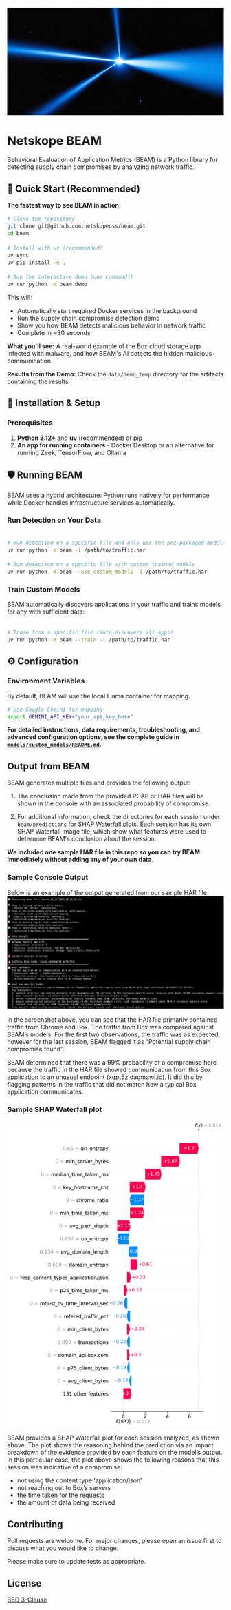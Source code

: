 ![BEAM image](https://github.com/netskopeoss/beam/blob/911595b4fd969d6305c0ba223084b7e6ae9568de/beam.jpg)

# Netskope BEAM
Behavioral Evaluation of Application Metrics (BEAM) is a Python library for detecting supply chain compromises by analyzing network traffic.

## 🚀 Quick Start (Recommended)

**The fastest way to see BEAM in action:**

```bash
# Clone the repository
git clone git@github.com:netskopeoss/beam.git
cd beam

# Install with uv (recommended)
uv sync
uv pip install -e .

# Run the interactive demo (one command!)
uv run python -m beam demo
```

This will:
- Automatically start required Docker services in the background
- Run the supply chain compromise detection demo
- Show you how BEAM detects malicious behavior in network traffic
- Complete in ~30 seconds

**What you'll see:** A real-world example of the Box cloud storage app infected with malware, and how BEAM's AI detects the hidden malicious communication.

**Results from the Demo:** Check the `data/demo_temp` directory for the artifacts containing the results.

## 🔧 Installation & Setup

### Prerequisites
1. **Python 3.12+** and **uv** (recommended) or pip
2. **An app for running containers** - Docker Desktop or an alternative for running Zeek, TensorFlow, and Ollama

## 🛡️ Running BEAM

BEAM uses a hybrid architecture: Python runs natively for performance while Docker handles infrastructure services automatically.

### Run Detection on Your Data

```bash

# Run detection on a specific file and only use the pre-packaged models
uv run python -m beam -i /path/to/traffic.har

# Run detection on a specific file with custom trained models
uv run python -m beam --use_custom_models -i /path/to/traffic.har
```

### Train Custom Models

BEAM automatically discovers applications in your traffic and trains models for any with sufficient data:

```bash

# Train from a specific file (auto-discovers all apps)
uv run python -m beam --train -i /path/to/traffic.har

```

## ⚙️ Configuration

### Environment Variables

By default, BEAM will use the local Llama container for mapping.

```bash
# Use Google Gemini for mapping
export GEMINI_API_KEY="your_api_key_here"

```

**For detailed instructions, data requirements, troubleshooting, and advanced configuration options, see the complete guide in [`models/custom_models/README.md`](models/custom_models/README.md).**

## Output from BEAM
BEAM generates multiple files and provides the following output:

1. The conclusion made from the provided PCAP or HAR files will be shown in the console with an associated probability of compromise.

2. For additional information, check the directories for each session under `beam/predictions` for [SHAP Waterfall plots](https://shap.readthedocs.io/en/latest/generated/shap.plots.waterfall.html). Each session has its own SHAP Waterfall image file, which show what features were used to determine BEAM's conclusion about the session.

**We included one sample HAR file in this repo so you can try BEAM immediately without adding any of your own data.**

### Sample Console Output
 Below is an example of the output generated from our sample HAR file:
![Console screenshot showing BEAM's output](https://github.com/netskopeoss/beam/blob/289231879cde1d283e5cb004eecb959df306739a/beam_sample_console_screenshot.jpg)

In the screenshot above, you can see that the HAR file primarily contained traffic from Chrome and Box. The traffic from Box was compared against BEAM’s models. For the first two observations, the traffic was as expected, however for the last session, BEAM flagged it as “Potential supply chain compromise found”.

BEAM determined that there was a 99% probability of a compromise here because the traffic in the HAR file showed communication from this Box application to an unusual endpoint (xqpt5z.dagmawi.io). It did this by flagging patterns in the traffic that did not match how a typical Box application communicates.

### Sample SHAP Waterfall plot

![SHAP Waterfall plot showing features for Box compromise](https://github.com/netskopeoss/beam/blob/689ac9c96f9e4523c21b63d02f7300d15cd2cf0d/sample_shap_waterfall.jpg)

BEAM provides a SHAP Waterfall plot for each session analyzed, as shown above. The plot shows the reasoning behind the prediction via an impact breakdown of the evidence provided by each feature on the model’s output. In this particular case, the plot above shows the following reasons that this session was indicative of a compromise:
- not using the content type ‘application/json’
- not reaching out to Box’s servers
- the time taken for the requests
- the amount of data being received


## Contributing

Pull requests are welcome. For major changes, please open an issue first
to discuss what you would like to change.

Please make sure to update tests as appropriate.

## License

[BSD 3-Clause](https://choosealicense.com/licenses/bsd-3-clause/)
